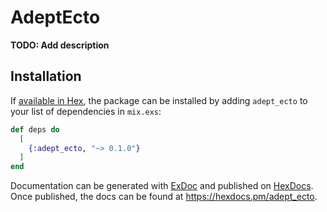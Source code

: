 # AdeptEcto

**TODO: Add description**

## Installation

If [available in Hex](https://hex.pm/docs/publish), the package can be installed
by adding `adept_ecto` to your list of dependencies in `mix.exs`:

```elixir
def deps do
  [
    {:adept_ecto, "~> 0.1.0"}
  ]
end
```

Documentation can be generated with [ExDoc](https://github.com/elixir-lang/ex_doc)
and published on [HexDocs](https://hexdocs.pm). Once published, the docs can
be found at <https://hexdocs.pm/adept_ecto>.

